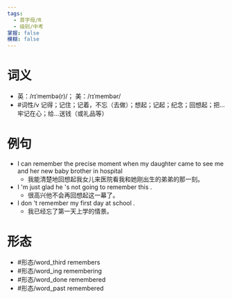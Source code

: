 ```yaml
---
tags:
  - 首字母/R
  - 级别/中考
掌握: false
模糊: false
---
```

# 词义
- 英：/rɪˈmembə(r)/； 美：/rɪˈmembər/
- #词性/v  记得；记住；记着，不忘（去做）；想起；记起；纪念；回想起；把…牢记在心；给…送钱（或礼品等）
# 例句
- I can remember the precise moment when my daughter came to see me and her new baby brother in hospital
	- 我能清楚地回想起我女儿来医院看我和她刚出生的弟弟的那一刻。
- I 'm just glad he 's not going to remember this .
	- 很高兴他不会再回想起这一幕了。
- I don 't remember my first day at school .
	- 我已经忘了第一天上学的情景。
# 形态
- #形态/word_third remembers
- #形态/word_ing remembering
- #形态/word_done remembered
- #形态/word_past remembered
